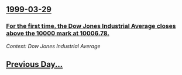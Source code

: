 ## [1999-03-29](/news/1999/03/29/index.md)

### [ For the first time, the Dow Jones Industrial Average closes above the 10000 mark at 10006.78.](/news/1999/03/29/for-the-first-time-the-dow-jones-industrial-average-closes-above-the-10000-mark-at-10006-78.md)
_Context: Dow Jones Industrial Average_

## [Previous Day...](/news/1999/03/28/index.md)

